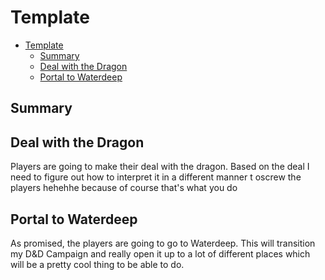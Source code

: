 # Template

- [Template](#template)
  - [Summary](#summary)
  - [Deal with the Dragon](#deal-with-the-dragon)
  - [Portal to Waterdeep](#portal-to-waterdeep)


## Summary




## Deal with the Dragon

Players are going to make their deal with the dragon. Based on the deal I need to figure out how to interpret it in a different manner t oscrew the players hehehhe because of course that's what you do


## Portal to Waterdeep

As promised, the players are going to go to Waterdeep. This will transition my D&D Campaign and really open it up to a lot of different places which will be a pretty cool thing to be able to do.














